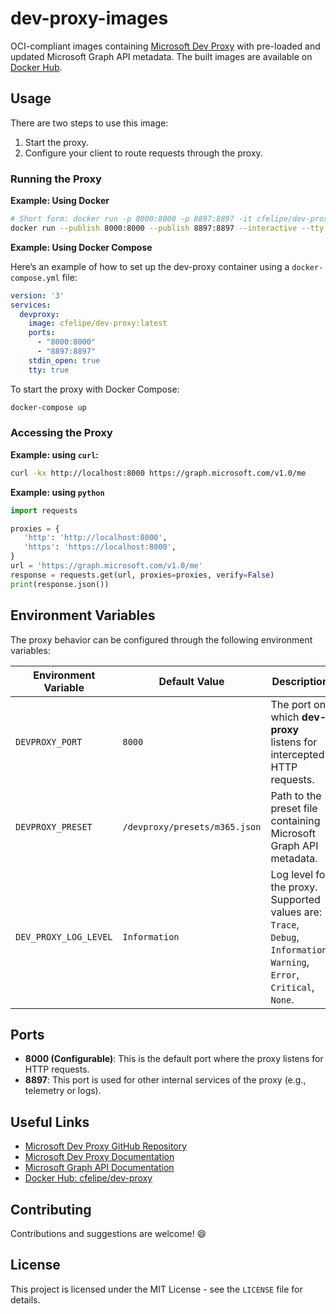 # dev-proxy-images

OCI-compliant images containing [Microsoft Dev Proxy](https://github.com/microsoft/dev-proxy) with pre-loaded and updated Microsoft Graph API metadata. The built images are available on [Docker Hub](https://hub.docker.com/r/cfelipe/dev-proxy-msgraph).

## Usage

There are two steps to use this image:

1. Start the proxy.
2. Configure your client to route requests through the proxy.

### Running the Proxy

**Example: Using Docker**

```bash
# Short form: docker run -p 8000:8000 -p 8897:8897 -it cfelipe/dev-proxy:latest
docker run --publish 8000:8000 --publish 8897:8897 --interactive --tty cfelipe/dev-proxy:latest
```

**Example: Using Docker Compose**

Here’s an example of how to set up the dev-proxy container using a `docker-compose.yml` file:


```yaml
version: '3'
services:
  devproxy:
    image: cfelipe/dev-proxy:latest
    ports:
      - "8000:8000"
      - "8897:8897"
    stdin_open: true
    tty: true
```

To start the proxy with Docker Compose:

```bash
docker-compose up
```

### Accessing the Proxy


**Example: using `curl`:**

```bash
curl -kx http://localhost:8000 https://graph.microsoft.com/v1.0/me
```

**Example: using `python`**

```python
import requests

proxies = {
   'http': 'http://localhost:8000',
   'https': 'https://localhost:8000',
}
url = 'https://graph.microsoft.com/v1.0/me'
response = requests.get(url, proxies=proxies, verify=False)
print(response.json())
```

## Environment Variables

The proxy behavior can be configured through the following environment variables:

| Environment Variable     | Default Value                      | Description                                                                             |
|--------------------------|------------------------------------|-----------------------------------------------------------------------------------------|
| `DEVPROXY_PORT`           | `8000`                             | The port on which **dev-proxy** listens for intercepted HTTP requests.                  |
| `DEVPROXY_PRESET`         | `/devproxy/presets/m365.json`      | Path to the preset file containing Microsoft Graph API metadata.                        |
| `DEV_PROXY_LOG_LEVEL`     | `Information`                     | Log level for the proxy. Supported values are: `Trace`, `Debug`, `Information`, `Warning`, `Error`, `Critical`, `None`. |


## Ports

- **8000 (Configurable)**: This is the default port where the proxy listens for HTTP requests.
- **8897**: This port is used for other internal services of the proxy (e.g., telemetry or logs).

## Useful Links

* [Microsoft Dev Proxy GitHub Repository](https://github.com/microsoft/dev-proxy)
* [Microsoft Dev Proxy Documentation](https://learn.microsoft.com/en-us/microsoft-cloud/dev/dev-proxy/overview)
* [Microsoft Graph API Documentation](https://docs.microsoft.com/en-us/graph/overview)
* [Docker Hub: cfelipe/dev-proxy](https://hub.docker.com/r/cfelipe/dev-proxy)
  
## Contributing

Contributions and suggestions are welcome! 😄

## License

This project is licensed under the MIT License - see the `LICENSE` file for details.
